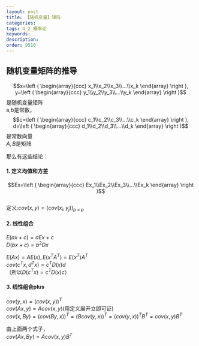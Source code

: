 ```yaml
---
layout: post
title: 【随机变量】矩阵
categories:
tags: 4_2_概率论
keywords:
description:
order: 9510
---
```


## 随机变量矩阵的推导
$$x=\left ( \begin{array}{ccc}  x_1\\x_2\\x_3\\...\\x_k \end{array} \right ),
y=\left ( \begin{array}{ccc}  y_1\\y_2\\y_3\\...\\y_k \end{array} \right )$$是随机变量矩阵  
a,b是常数，
$$c=\left ( \begin{array}{ccc}  c_1\\c_2\\c_3\\...\\c_k \end{array} \right ),
d=\left ( \begin{array}{ccc}  d_1\\d_2\\d_3\\...\\d_k \end{array} \right )$$是常数向量  
$A,B$是矩阵

那么有这些结论：  
#### 1. 定义均值和方差
$$Ex=\left ( \begin{array}{ccc}  Ex_1\\Ex_2\\Ex_3\\...\\Ex_k \end{array} \right )$$  
定义:$cov(x,y)=(cov(x_i,y_j))_ {p\times p}$
#### 2. 线性组合
$E(ax+c)=aEx+c$  
$D(bx+c)=b^2Dx$  


$E(Ax)=AE(x),E(x^TA^T)=E(x^T)A^T$  
$cov(c^Tx,d^Tx)=c^T D(x) d$  
（所以$D(c^Tx)=c^T D(x) c$）  

#### 3. 线性组合plus
$cov(y,x)=(cov(x,y))^T$  
$cov(Ax,y)=A cov(x,y)$(用定义展开立即可证)  
$cov(x,By)=(cov(By,x))^T=(Bcov(y,x))^T=(cov(y,x))^TB^T=cov(x,y)B^T$  


由上面两个式子，  
$cov(Ax,By)=Acov(x,y)B^T$  
